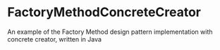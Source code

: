 # FactoryMethodConcreteCreator
An example of the Factory Method design pattern implementation with concrete creator, written in Java
